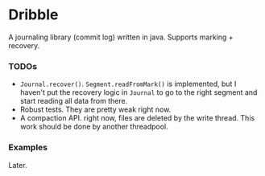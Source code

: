 # Dribble

A journaling library (commit log) written in java. Supports marking + recovery.

### TODOs

 - `Journal.recover()`. `Segment.readFromMark()` is implemented, but I haven't put the recovery logic in `Journal` to go to the right segment and start reading all data from there.
 - Robust tests. They are pretty weak right now.
 - A compaction API. right now, files are deleted by the write thread. This work should be done by another threadpool.


### Examples

Later.
